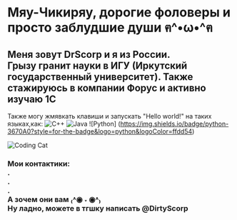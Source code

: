 # Мяу-Чикиряу, дорогие фоловеры и просто заблудшие души ฅ^•ω•^ฅ

## Меня зовут DrScorp и я из России. <br> Грызу гранит науки в ИГУ (Иркутский государственный университет). Также стажируюсь в компании Форус и активно изучаю 1С
Также могу жмявкать клавиши и запускать "Hello world!" на таких языках,как:
![C++](https://img.shields.io/badge/c++-%2300599C.svg?style=for-the-badge&logo=c%2B%2B&logoColor=white) ![Java](https://img.shields.io/badge/java-%23ED8B00.svg?style=for-the-badge&logo=openjdk&logoColor=white)  ![Python]
(https://img.shields.io/badge/python-3670A0?style=for-the-badge&logo=python&logoColor=ffdd54)<br>



![Coding Cat]([https://media.giphy.com/media/ULEPJPyF2VlIs/giphy.gif](https://tenor.com/ru/view/cat-gif-26024704))


### Мои контактики: <br> . <br > . <br> . <br> А зочем они вам ₍˄◉ ˕ ◉˄₎ <br> Ну ладно, можете в тгшку написать @DirtyScorp

